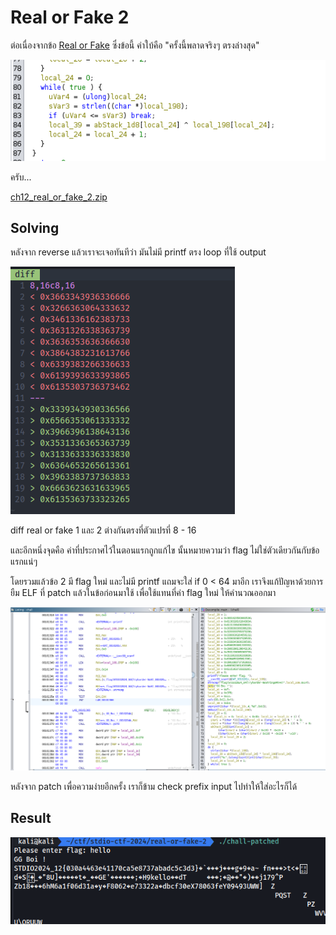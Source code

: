 # Real or Fake 2

ต่อเนื่องจากข้อ [Real or Fake](./real-or-fake.md) ซึ่งข้อนี้ คำใบ้คือ "ครั้งนี้พลาดจริงๆ ตรงล่างสุด"

![2-2-1.png](./images/2-2-1.png)

ครับ...

[ch12_real_or_fake_2.zip](./files/ch12_real_or_fake_2.zip)

## Solving

หลังจาก reverse แล้วเราจะเจอทันทีว่า มันไม่มี printf ตรง loop ที่ใช้ output

![2-2-2.png](./images/2-2-2.png)

diff real or fake 1 และ 2 ต่างกันตรงที่ตัวแปรที่ 8 - 16

และอีกหนึ่งจุดคือ ค่าที่ประกาศไว้ในตอนแรกถูกแก้ไข นั้นหมายความว่า flag ไม่ใช่ตัวเดียวกันกับข้อแรกแน่ๆ

โดยรวมแล้วข้อ 2 มี flag ใหม่ และไม่มี printf แถมจะใส่ if 0 < 64 มาอีก เราจึงแก้ปัญหาด้วยการยืม ELF ที่ patch แล้วในข้อก่อนมาใช้ เพื่อใช้แทนที่ค่า flag ใหม่ ให้คำนวณออกมา

![2-2-3.png](./images/2-2-3.png)

หลังจาก patch เพื่อความง่ายอีกครั้ง เราก็ข้าม check prefix input ไปทำให้ใส่อะไรก็ได้

## Result

![2-2-4.png](./images/2-2-4.png)
